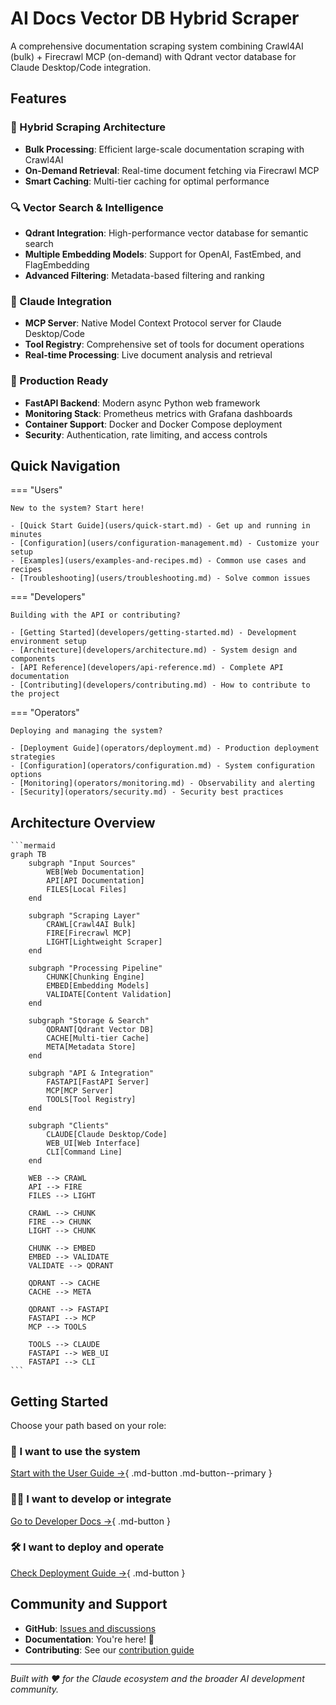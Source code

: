 # AI Docs Vector DB Hybrid Scraper

A comprehensive documentation scraping system combining Crawl4AI (bulk) + Firecrawl MCP
(on-demand) with Qdrant vector database for Claude Desktop/Code integration.

## Features

### 🔄 Hybrid Scraping Architecture

- **Bulk Processing**: Efficient large-scale documentation scraping with Crawl4AI
- **On-Demand Retrieval**: Real-time document fetching via Firecrawl MCP
- **Smart Caching**: Multi-tier caching for optimal performance

### 🔍 Vector Search & Intelligence

- **Qdrant Integration**: High-performance vector database for semantic search
- **Multiple Embedding Models**: Support for OpenAI, FastEmbed, and FlagEmbedding
- **Advanced Filtering**: Metadata-based filtering and ranking

### 🤖 Claude Integration

- **MCP Server**: Native Model Context Protocol server for Claude Desktop/Code
- **Tool Registry**: Comprehensive set of tools for document operations
- **Real-time Processing**: Live document analysis and retrieval

### 🚀 Production Ready

- **FastAPI Backend**: Modern async Python web framework
- **Monitoring Stack**: Prometheus metrics with Grafana dashboards
- **Container Support**: Docker and Docker Compose deployment
- **Security**: Authentication, rate limiting, and access controls

## Quick Navigation

=== "Users"

    New to the system? Start here!
    
    - [Quick Start Guide](users/quick-start.md) - Get up and running in minutes
    - [Configuration](users/configuration-management.md) - Customize your setup
    - [Examples](users/examples-and-recipes.md) - Common use cases and recipes
    - [Troubleshooting](users/troubleshooting.md) - Solve common issues

=== "Developers"

    Building with the API or contributing?
    
    - [Getting Started](developers/getting-started.md) - Development environment setup
    - [Architecture](developers/architecture.md) - System design and components
    - [API Reference](developers/api-reference.md) - Complete API documentation
    - [Contributing](developers/contributing.md) - How to contribute to the project

=== "Operators"

    Deploying and managing the system?
    
    - [Deployment Guide](operators/deployment.md) - Production deployment strategies
    - [Configuration](operators/configuration.md) - System configuration options
    - [Monitoring](operators/monitoring.md) - Observability and alerting
    - [Security](operators/security.md) - Security best practices

## Architecture Overview

    ```mermaid
    graph TB
        subgraph "Input Sources"
            WEB[Web Documentation]
            API[API Documentation]
            FILES[Local Files]
        end
        
        subgraph "Scraping Layer"
            CRAWL[Crawl4AI Bulk]
            FIRE[Firecrawl MCP]
            LIGHT[Lightweight Scraper]
        end
        
        subgraph "Processing Pipeline"
            CHUNK[Chunking Engine]
            EMBED[Embedding Models]
            VALIDATE[Content Validation]
        end
        
        subgraph "Storage & Search"
            QDRANT[Qdrant Vector DB]
            CACHE[Multi-tier Cache]
            META[Metadata Store]
        end
        
        subgraph "API & Integration"
            FASTAPI[FastAPI Server]
            MCP[MCP Server]
            TOOLS[Tool Registry]
        end
        
        subgraph "Clients"
            CLAUDE[Claude Desktop/Code]
            WEB_UI[Web Interface]
            CLI[Command Line]
        end
        
        WEB --> CRAWL
        API --> FIRE
        FILES --> LIGHT
        
        CRAWL --> CHUNK
        FIRE --> CHUNK
        LIGHT --> CHUNK
        
        CHUNK --> EMBED
        EMBED --> VALIDATE
        VALIDATE --> QDRANT
        
        QDRANT --> CACHE
        CACHE --> META
        
        QDRANT --> FASTAPI
        FASTAPI --> MCP
        MCP --> TOOLS
        
        TOOLS --> CLAUDE
        FASTAPI --> WEB_UI
        FASTAPI --> CLI
    ```

## Getting Started

Choose your path based on your role:

### 👤 I want to use the system

[Start with the User Guide →](users/quick-start.md){ .md-button .md-button--primary }

### 👨‍💻 I want to develop or integrate

[Go to Developer Docs →](developers/getting-started.md){ .md-button }

### 🛠️ I want to deploy and operate

[Check Deployment Guide →](operators/deployment.md){ .md-button }

## Community and Support

- **GitHub**: [Issues and discussions](https://github.com/BjornMelin/ai-docs-vector-db-hybrid-scraper)
- **Documentation**: You're here! 📍
- **Contributing**: See our [contribution guide](developers/contributing.md)

---

*Built with ❤️ for the Claude ecosystem and the broader AI development community.*
